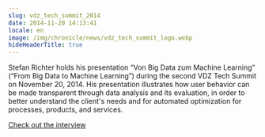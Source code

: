 ```yaml
---
slug: vdz_tech_summit_2014
date: 2014-11-20 14:13:41
locale: en
image: /img/chronicle/news/vdz_tech_summit_logo.webp
hideHeaderTitle: true
---
```


Stefan Richter holds his presentation “Von Big Data zum Machine Learning” (“From Big Data to Machine Learning”) during the second VDZ Tech Summit on November 20, 2014. His presentation illustrates how user behavior can be made transparent through data analysis and its evaluation, in order to better understand the client's needs and for automated optimization for processes, products, and services.

[Check out the interview](http://www.vdz-tech-summit.com/konferenz/archiv/2-vdz-tech-summit-2014/interviews-2014/)